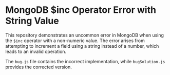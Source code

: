 # MongoDB $inc Operator Error with String Value
This repository demonstrates an uncommon error in MongoDB when using the `$inc` operator with a non-numeric value. The error arises from attempting to increment a field using a string instead of a number, which leads to an invalid operation. 

The `bug.js` file contains the incorrect implementation, while `bugSolution.js` provides the corrected version.